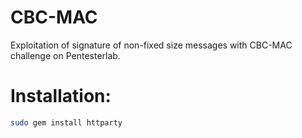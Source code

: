 # CBC-MAC
Exploitation of signature of non-fixed size messages with CBC-MAC challenge on Pentesterlab.

# Installation:
```bash
sudo gem install httparty
```
